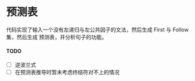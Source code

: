 # 预测表
代码实现了输入一个没有左递归与左公共因子的文法，然后生成 First 与 Follow 集，然后生成 预测表，并分析句子的功能。

#### TODO
- [ ] 逆波兰式
- [ ] 在预测表推导时暂未考虑终结符对不上的情况
